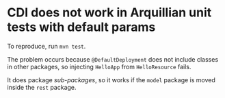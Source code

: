 # CDI does not work in Arquillian unit tests with default params

To reproduce, run `mvn test`.

The problem occurs because `@DefaultDeployment` does not include
classes in other packages, so injecting `HelloApp` from `HelloResource`
fails.

It does package *sub-packages*, so it works if the `model` package
is moved inside the `rest` package.
